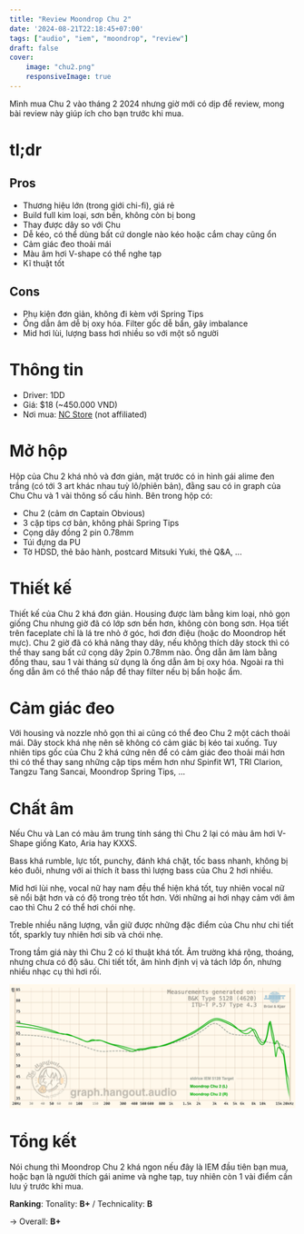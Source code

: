 ```yaml
---
title: "Review Moondrop Chu 2"
date: '2024-08-21T22:18:45+07:00'
tags: ["audio", "iem", "moondrop", "review"]
draft: false
cover:
    image: "chu2.png"
    responsiveImage: true
---
```


Mình mua Chu 2 vào tháng 2 2024 nhưng giờ mới có dịp để review, mong bài review này giúp ích cho bạn trước khi mua.
# tl;dr
## Pros
- Thương hiệu lớn (trong giới chi-fi), giá rẻ
- Build full kim loại, sơn bền, không còn bị bong
- Thay được dây so với Chu
- Dễ kéo, có thể dùng bất cứ dongle nào kéo hoặc cắm chay cũng ổn
- Cảm giác đeo thoải mái
- Màu âm hơi V-shape có thể nghe tạp
- Kĩ thuật tốt
## Cons
- Phụ kiện đơn giản, không đi kèm với Spring Tips
- Ống dẫn âm dễ bị oxy hóa. Filter gốc dễ bẩn, gây imbalance
- Mid hơi lùi, lượng bass hơi nhiều so với một số người

# Thông tin
- Driver: 1DD
- Giá: $18 (~450.000 VND)
- Nơi mua: [NC Store](http://bit.ly/4dRRFHU) (not affiliated)

# Mở hộp
Hộp của Chu 2 khá nhỏ và đơn giản, mặt trước có in hình gái alime đen trắng (có tới 3 art khác nhau tuỳ lô/phiên bản), đằng sau có in graph của Chu Chu và 1 vài thông số cấu hình. Bên trong hộp có:
- Chu 2 (cảm ơn Captain Obvious)
- 3 cặp tips cơ bản, không phải Spring Tips
- Cọng dây đồng 2 pin 0.78mm
- Túi đựng da PU
- Tờ HDSD, thẻ bảo hành, postcard Mitsuki Yuki, thẻ Q&A, ...

# Thiết kế
Thiết kế của Chu 2 khá đơn giản. Housing được làm bằng kim loại, nhỏ gọn giống Chu nhưng giờ đã có lớp sơn bền hơn, không còn bong sơn. Họa tiết trên faceplate chỉ là lá tre nhỏ ở góc, hơi đơn điệu (hoặc do Moondrop hết mực). Chu 2 giờ đã có khả năng thay dây, nếu không thích dây stock thì có thể thay sang bất cứ cọng dây 2pin 0.78mm nào. Ống dẫn âm làm bằng đồng thau, sau 1 vài tháng sử dụng là ống dẫn âm bị oxy hóa. Ngoài ra thì ống dẫn âm có thể tháo nắp để thay filter nếu bị bẩn hoặc ẩm.

# Cảm giác đeo
Với housing và nozzle nhỏ gọn thì ai cũng có thể đeo Chu 2 một cách thoải mái. Dây stock khá nhẹ nên sẽ không có cảm giác bị kéo tai xuống. Tuy nhiên tips gốc của Chu 2 khá cứng nên để có cảm giác đeo thoải mái hơn thì có thể thay sang những cặp tips mềm hơn như Spinfit W1, TRI Clarion, Tangzu Tang Sancai, Moondrop Spring Tips, ...

# Chất âm
Nếu Chu và Lan có màu âm trung tính sáng thì Chu 2 lại có màu âm hơi V-Shape giống Kato, Aria hay KXXS.

Bass khá rumble, lực tốt, punchy, đánh khá chặt, tốc bass nhanh, không bị kéo đuôi, nhưng với ai thích ít bass thì lượng bass của Chu 2 hơi nhiều.

Mid hơi lùi nhẹ, vocal nữ hay nam đều thể hiện khá tốt, tuy nhiên vocal nữ sẽ nổi bật hơn và có độ trong trẻo tốt hơn. Với những ai hơi nhạy cảm với âm cao thì Chu 2 có thể hơi chói nhẹ.

Treble nhiều năng lượng, vẫn giữ được những đặc điểm của Chu như chi tiết tốt, sparkly tuy nhiên hơi sib và chói nhẹ.

Trong tầm giá này thì Chu 2 có kĩ thuật khá tốt. Âm trường khá rộng, thoáng, nhưng chưa có độ sâu. Chi tiết tốt, âm hình định vị và tách lớp ổn, nhưng nhiều nhạc cụ thì hơi rối.

![graph](graph.png)

# Tổng kết
Nói chung thì Moondrop Chu 2 khá ngon nếu đây là IEM đầu tiên bạn mua, hoặc bạn là người thích gái anime và nghe tạp, tuy nhiên còn 1 vài điểm cần lưu ý trước khi mua.

**Ranking**: Tonality: **B+** / Technicality: **B**

-> Overall: **B+**
